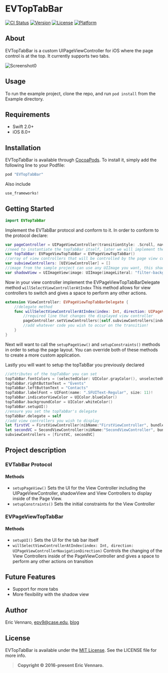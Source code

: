 # EVTopTabBar
																					 
[![CI Status](https://api.travis-ci.org/epv44/EVTopTabBar.svg)](https://travis-ci.org/epv44/EVTopTabBargit)
[![Version](https://img.shields.io/cocoapods/v/EVTopTabBar.svg?style=flat)](http://cocoapods.org/pods/EVTopTabBar)
[![License](https://img.shields.io/cocoapods/l/EVTopTabBar.svg?style=flat)](http://cocoapods.org/pods/EVTopTabBar)
[![Platform](https://img.shields.io/cocoapods/p/EVTopTabBar.svg?style=flat)](http://cocoapods.org/pods/EVTopTabBar)

## About

EVTopTabBar is a custom UIPageViewController for iOS where the page control is at the top.  It currently supports two tabs.

![Screenshot0][img0]

## Usage

To run the example project, clone the repo, and run `pod install` from the Example directory.

## Requirements

* Swift 2.0+
* iOS 8.0+

## Installation

EVTopTabBar is available through [CocoaPods][podLink]. To install
it, simply add the following line to your Podfile:

```ruby
pod "EVTopTabBar"
```

Also include 

```ruby
use_frameworks!
```

## Getting Started

````swift
import EVTopTabBar
````

Implement the EVTabBar protocol and conform to it.  In order to conform to the protocol declare:

````swift
var pageController = UIPageViewController(transitionStyle: .Scroll, navigationOrientation: .Horizontal, options: nil)
//need to instantiate the topTabBar itself, later we will implement the delegate method
var topTabBar: EVPageViewTopTabBar = EVPageViewTopTabBar()
//array of view controllers that will be controlled by the page view controller
var subviewControllers: [UIViewController] = []
//image from the sample project can use any UIImage you want, this shadow is what is displayed under the tab bar.
var shadowView = UIImageView(image: UIImage(imageLiteral: "filter-background-image"))
````

Now in your view controller implement the EVPageViewTopTabBarDelegate method ````willSelectViewControllerAtIndex```` This method allows for view controllers to switch and gives a space to perform any other actions.

```swift
extension ViewController: EVPageViewTopTabBarDelegate {
	//delegate method
    func willSelectViewControllerAtIndex(index: Int, direction: UIPageViewControllerNavigationDirection) {
    	//required line that changes the displayed view controller
        pageController.setViewControllers([self.subviewControllers[index]], direction: direction, animated: true, completion: nil)
        //add whatever code you wish to occur on the transition!
    }
}
```
Next will want to call the ```setupPageView()``` and ```setupConstraints()``` methods in order to setup the page layout.  You can override both of these methods to create a more custom application.  

Lastly you will want to setup the topTabBar you previously declared

```swift
//attributes of the topTabBar you can set
topTabBar.fontColors = (selectedColor: UIColor.grayColor(), unselectedColor: UIColor.lightGrayColor())
topTabBar.rightButtonText = "Events"
topTabBar.leftButtonText = "Contacts"
topTabBar.labelFont = UIFont(name: ".SFUIText-Regular", size: 11)!
topTabBar.indicatorViewColor = UIColor.blueColor()
topTabBar.backgroundColor = UIColor.whiteColor()
topTabBar.setupUI()
//ensure you set the topTabBar's delegate
topTabBar.delegate = self
//add view controllers you wish to display
let firstVC = FirstViewController(nibName:"FirstViewController", bundle: nil)
let secondVC = SecondViewController(nibName:"SecondViewController", bundle: nil)
subviewControllers = [firstVC, secondVC]
```

## Project description

### EVTabBar Protocol

#### Methods

* ````setupPageView()```` Sets the UI for the View Controller including the UIPageViewController, shadowView and View Controllers to display inside of the Page View.
* ````setupConstraints()```` Sets the initial constraints for the View Controller

### EVPageViewTopTabBar

#### Methods

* ````setupUI()```` Sets the UI for the tab bar itself
* `````willSelectViewControllerAtIndex(index: Int, direction: UIPageViewControllerNavigationDirection)````` Controls the changing of the View Controllers inside of the PageViewController and gives a space to perform any other actions on transition

## Future Features

* Support for more tabs
* More flexibility with the shadow view

## Author

Eric Vennaro, epv9@case.edu, [blog][blogLink]

## License

EVTopTabBar is available under the [MIT License][mitLink]. See the LICENSE file for more info.
>**Copyright &copy; 2016-present Eric Vennaro.**

[img0]:https://raw.githubusercontent.com/epv44/EVTopTabBar/master/tabBar.gif
[podLink]:http://cocoapods.org
[blogLink]:http://www.ericvennaro.com
[mitLink]:http://opensource.org/licenses/MIT